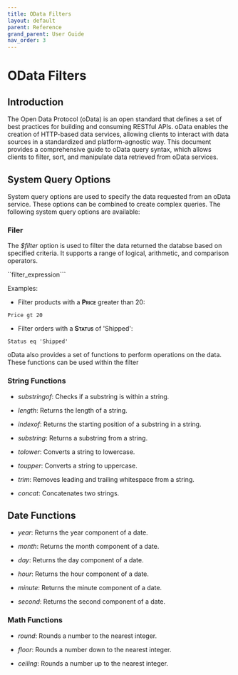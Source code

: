 ```yaml
---
title: OData Filters
layout: default
parent: Reference
grand_parent: User Guide
nav_order: 3
---
```



# OData Filters

## Introduction

The Open Data Protocol (oData) is an open standard that defines a set of best practices for building and consuming RESTful APIs. oData enables the creation of HTTP-based data services, allowing clients to interact with data sources in a standardized and platform-agnostic way. This document provides a comprehensive guide to oData query syntax, which allows clients to filter, sort, and manipulate data retrieved from oData services.

## System Query Options

System query options are used to specify the data requested from an oData service. These options can be combined to create complex queries. The following system query options are available:

### Filer

The *\$filter* option is used to filter the data returned the databse based on specified criteria. It supports a range of logical, arithmetic, and comparison operators.

``filter_expression```

Examples:

- Filter products with a **<span class="smallcaps">Price</span>** greater than 20:

```Price gt 20```

- Filter orders with a **<span class="smallcaps">Status</span>** of 'Shipped':

```Status eq 'Shipped'```



oData also provides a set of functions to perform operations on the data. These functions can be used within the filter 

### String Functions

- *substringof*: Checks if a substring is within a string.

- *length*: Returns the length of a string.

- *indexof*: Returns the starting position of a substring in a string.

- *substring*: Returns a substring from a string.

- *tolower*: Converts a string to lowercase.

- *toupper*: Converts a string to uppercase.

- *trim*: Removes leading and trailing whitespace from a string.

- *concat*: Concatenates two strings.

## Date Functions

- *year*: Returns the year component of a date.

- *month*: Returns the month component of a date.

- *day*: Returns the day component of a date.

- *hour*: Returns the hour component of a date.

- *minute*: Returns the minute component of a date.

- *second*: Returns the second component of a date.

### Math Functions

- *round*: Rounds a number to the nearest integer.

- *floor*: Rounds a number down to the nearest integer.

- *ceiling*: Rounds a number up to the nearest integer.

